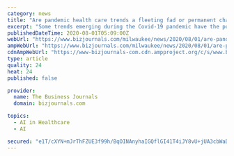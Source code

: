 ```yaml
---
category: news
title: "Are pandemic health care trends a fleeting fad or permanent change?"
excerpt: "Some trends emerging during the Covid-19 pandemic have the potential to produce lasting change in health care. Others shed light on challenges we may face going forward."
publishedDateTime: 2020-08-01T05:09:00Z
webUrl: "https://www.bizjournals.com/milwaukee/news/2020/08/01/are-pandemic-health-care-trends-a-fleeting-fad-or.html"
ampWebUrl: "https://www.bizjournals.com/milwaukee/news/2020/08/01/are-pandemic-health-care-trends-a-fleeting-fad-or.amp.html"
cdnAmpWebUrl: "https://www-bizjournals-com.cdn.ampproject.org/c/s/www.bizjournals.com/milwaukee/news/2020/08/01/are-pandemic-health-care-trends-a-fleeting-fad-or.amp.html"
type: article
quality: 24
heat: 24
published: false

provider:
  name: The Business Journals
  domain: bizjournals.com

topics:
  - AI in Healthcare
  - AI

secured: "e1T/cXYN+mJrThFZUE3f99h/BqOINAnyhaIGQflGI41T4iJY8vU+jUA3cbWaDZizvVluVwicGkvQQO60gTTSpWAHH64Zv/cQpLoO334kk9BxqVcKxNqQtS18wVRykpkuJPfRFWLXYZhDhfHBV2GpnFoIAKlNeIyPARblN2S0tQgT/r3znmUrL80gqFOZB1UfHjalYATbooq4STNo731KsqiWpRMXyG8drl+BiAtkYXGn04qDhFgjAlMbtwBk0r2sQSbVknPaPMT2wNVk4S/DOKENSkepVb0h9aPWSvJjUUe4nFB07HK8MOjVC5658Z2w9EBt4HAnI00JbIVthzxSaw==;lDUW2ld7iZB/c+QugY5Qkw=="
---
```


